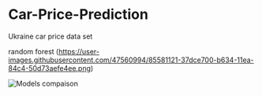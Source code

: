 # Car-Price-Prediction
Ukraine car price data set

random forest (https://user-images.githubusercontent.com/47560994/85581121-37dce700-b634-11ea-84c4-50d73aefe4ee.png)

![Models compaison](https://user-images.githubusercontent.com/47560994/85581240-5216c500-b634-11ea-8ba7-a77d4602fd0b.png)

